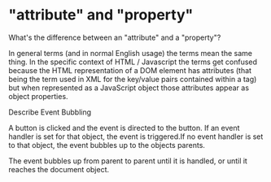 "attribute" and "property"
===========================

What's the difference between an "attribute" and a "property"?

In general terms (and in normal English usage) the terms mean the same thing.
In the specific context of HTML / Javascript the terms get confused because the HTML representation of a DOM element has attributes (that being the term used in XML for the key/value pairs contained within a tag) but when represented as a JavaScript object those attributes appear as object properties.

Describe Event Bubbling

A button is clicked and the event is directed to the button. If an event handler
is set for that object, the event is triggered.If no event handler is set to that 
object, the event bubbles up to the objects parents.

The event bubbles up from parent to parent until it is handled, or until it reaches
the document object.
